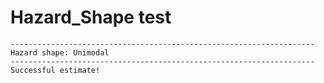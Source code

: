 # Hazard_Shape test

    --------------------------------------------------------------------
    Hazard shape: Unimodal
    --------------------------------------------------------------------
    Successful estimate!

